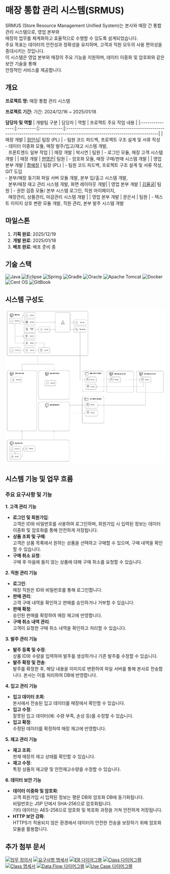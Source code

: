 # 매장 통합 관리 시스템(SRMUS)
SRMUS (Store Resource Management Unified System)는 본사와 매장 간 통합 관리 시스템으로, 영업 본부와<br>
매장의 업무를 체계화하고 효율적으로 수행할 수 있도록 설계되었습니다.<br>
주요 목표는 데이터의 안전성과 정확성을 유지하며, 고객과 직원 모두의 사용 편의성을 증대시키는 것입니다.<br>
이 시스템은 영업 본부와 매장의 주요 기능을 지원하며, 데이터 이중화 및 암호화와 같은 보안 기술을 통해<br>
안정적인 서비스를 제공합니다.

## 개요

**프로젝트 명:** 매장 통합 관리 시스템

**프로젝트 기간:** 기간: 2024/12/16 ~ 2025/01/18

**담당자 및 역할**
| 개발팀 구분    | 담당자 | 역할       | 프로젝트 주요 작업 내용                                                                                                    |
|:---------------:|:---------:|:-----------:|:---------------------------------------------------------------------------------------------------------------------------|
| 매장 개발      | [정안식](https://github.com/LEELISE)| 팀장 (PL)  | - 팀원 코드 피드백, 프로젝트 구조 설계 및 서류 작성 <br> - 데이터 이중화 모듈, 매장 발주/입고/재고 시스템 개발,<br>&#8194;&#8201;프론트엔드 일부 작업 |
| 매장 개발      | 박시연   | 팀원       | - 로그인 모듈, 매장 고객 시스템 개발                                                                                        |
| 매장 개발      | [현영은](https://github.com/Dotorido)| 팀원       | - 암호화 모듈, 매장 구매/판매 시스템 개발                                                                                    |
| 영업 본부 개발 | [함예정](https://github.com/YJ-circle)   | 팀장 (PL)  | - 팀원 코드 피드백, 프로젝트 구조 설계 및 서류 작성, GIT 도입 <br>- 본부/매장 동기화 파일 서버 모듈 개발, 본부 입/출고 시스템 개발,<br>&#8194;&#8201;본부/매장 재고 관리 시스템 개발, 화면 레이아웃 개발|
| 영업 본부 개발 | [김율궁](https://github.com/Kim-YulKung)| 팀원       | - 권한 검증 모듈/ 본부 시스템 로그인, 직원 마이페이지,<br>&#8194;&#8201;매장관리, 상품관리, 마감관리 시스템 개발                               |
| 영업 본부 개발 | 문은서   | 팀원       | - 텍스트 이미지 상호 변환 모듈 개발, 직원 관리, 본부 발주 시스템 개발




## 마일스톤
1. **기획 완료**: 2025/12/19  
2. **개발 완료**: 2025/01/18 
3. **배포 완료**: 배포 준비 중


## 기술 스택  
![Java](https://img.shields.io/badge/java-%23ED8B00.svg?style=for-the-badge&logo=openjdk&logoColor=white)
    ![Eclipse](https://img.shields.io/badge/Eclipse-FE7A16.svg?style=for-the-badge&logo=Eclipse&logoColor=white)
    ![Spring](https://img.shields.io/badge/spring-%236DB33F.svg?style=for-the-badge&logo=spring&logoColor=white)
    ![Gradle](https://img.shields.io/badge/Gradle-02303A.svg?style=for-the-badge&logo=Gradle&logoColor=white)
    ![Oracle](https://img.shields.io/badge/Oracle-F80000?style=for-the-badge&logo=oracle&logoColor=white)
    ![Apache Tomcat](https://img.shields.io/badge/apache%20tomcat-%23F8DC75.svg?style=for-the-badge&logo=apache-tomcat&logoColor=black)
    ![Docker](https://img.shields.io/badge/docker-%230db7ed.svg?style=for-the-badge&logo=docker&logoColor=white)
    ![Cent OS](https://img.shields.io/badge/cent%20os-002260?style=for-the-badge&logo=centos&logoColor=F0F0F0)
    ![GitBook](https://img.shields.io/badge/GitBook-%23000000.svg?style=for-the-badge&logo=gitbook&logoColor=white)

## 시스템 구성도
![System-diagram](https://raw.githubusercontent.com/kitriweb9/SRMUS_Project/master/document/system_diagram/system_diagram.png)

## 시스템 기능 및 업무 흐름

### 주요 요구사항 및 기능

**1. 고객 관리 기능**
- **로그인 및 회원가입**:  
  고객은 ID와 비밀번호를 사용하여 로그인하며, 회원가입 시 입력된 정보는 데이터 이중화 및 암호화를 통해 안전하게 저장됩니다.
- **상품 조회 및 구매**:  
  고객은 상품 목록에서 원하는 상품을 선택하고 구매할 수 있으며, 구매 내역을 확인할 수 있습니다.
- **구매 취소 요청**:  
  구매 후 마음에 들지 않는 상품에 대해 구매 취소를 요청할 수 있습니다.

**2. 직원 관리 기능**
- **로그인**:  
  매장 직원은 ID와 비밀번호를 통해 로그인합니다.
- **판매 관리**:  
  고객 구매 내역을 확인하고 판매를 승인하거나 거부할 수 있습니다.
- **판매 확정**:  
  승인된 판매를 확정하여 매장 재고에 반영합니다.
- **구매 취소 내역 관리**:  
  고객이 요청한 구매 취소 내역을 확인하고 처리할 수 있습니다.

**3. 발주 관리 기능**
- **발주 등록 및 수정**:  
  상품 ID와 수량을 입력하여 발주를 생성하거나 기존 발주를 수정할 수 있습니다.
- **발주 확정 및 전송**:  
  발주를 확정한 후, 해당 내용을 이미지로 변환하여 파일 서버를 통해 본사로 전송합니다. 본사는 이를 처리하여 DB에 반영합니다.

**4. 입고 관리 기능**
- **입고 데이터 조회**:  
  본사에서 전송된 입고 데이터를 매장에서 확인할 수 있습니다.
- **입고 수정**:  
  잘못된 입고 데이터(예: 수량 부족, 손상 등)를 수정할 수 있습니다.
- **입고 확정**:  
  수정된 데이터를 확정하여 매장 재고에 반영합니다.

**5. 재고 관리 기능**
- **재고 조회**:  
  현재 매장의 재고 상태를 확인할 수 있습니다.
- **재고 수정**:  
  특정 상품의 재고량 및 안전재고수량을 수정할 수 있습니다.

**6. 데이터 보안 기능**
- **데이터 이중화 및 암호화**:  
  고객 회원가입 시 입력된 정보는 평문 DB와 암호화 DB에 동기화됩니다.  
  비밀번호는 JSP 단에서 SHA-256으로 암호화됩니다.  
  기타 데이터는 AES-256으로 암호화 및 복호화 과정을 거쳐 안전하게 저장됩니다.
- **HTTP 보안 강화**:  
  HTTPS가 적용되지 않은 환경에서 데이터의 안전한 전송을 보장하기 위해 암호화 모듈을 활용합니다.

## 추가 첨부 문서

[![업무 정의서](https://img.shields.io/badge/-업무%20정의서-blue?style=for-the-badge&link=https://)](#link)
[![요구사항 명세서](https://img.shields.io/badge/-요구사항%20명세서-green?style=for-the-badge&link=https://)](#link)
[![ER 다이어그램](https://img.shields.io/badge/-ER%20다이어그램-orange?style=for-the-badge&link=https://kitriweb9.gitbook.io/srmus/erd)](https://kitriweb9.gitbook.io/srmus/erd)
[![Class 다이어그램](https://img.shields.io/badge/-Class%20다이어그램-yellow?style=for-the-badge&link=https://kitriweb9.gitbook.io/srmus/class/cld)](https://kitriweb9.gitbook.io/srmus/class/cld)
[![Class 명세서](https://img.shields.io/badge/-Class%20명세서-red?style=for-the-badge&link=https://)](#link)
[![Data Flow 다이어그램](https://img.shields.io/badge/-Data%20Flow%20흐름도-purple?style=for-the-badge&link=https://kitriweb9.gitbook.io/srmus/dfd)](https://kitriweb9.gitbook.io/srmus/dfd)
[![Use Case 다이어그램](https://img.shields.io/badge/-Use%20Case%20다이어그램-teal?style=for-the-badge&link=https://)](#link)

